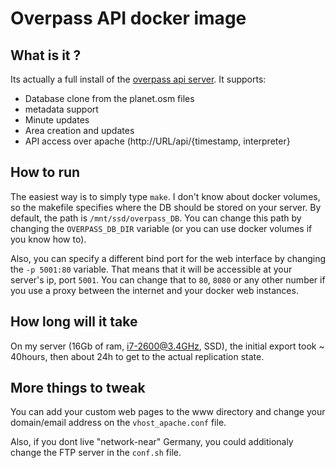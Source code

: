 # Overpass API docker image

## What is it ?
Its actually a full install of the [overpass api server](http://overpass-api.de/). It supports:

*  Database clone from the planet.osm files
* metadata support
* Minute updates
* Area creation and updates
* API access over apache (http://URL/api/{timestamp, interpreter}

## How to run
The easiest way is to simply type `make`.
I don't know about docker volumes, so the makefile specifies where the DB should be stored on your server. By default, the path is `/mnt/ssd/overpass_DB`. You can change this path by changing the `OVERPASS_DB_DIR` variable (or you can use docker volumes if you know how to).

Also, you can specify a different bind port for the web interface by changing the `-p 5001:80` variable. That means that it will be accessible at your server's ip, port `5001`. You can change that to `80`, `8080` or any other number if you use a proxy between the internet and your docker web instances.

## How long will it take
On my server (16Gb of ram, i7-2600@3.4GHz, SSD), the initial export took ~ 40hours, then about 24h to get to the actual replication state.

## More things to tweak
You can add your custom web pages to the www directory and change your domain/email address on the `vhost_apache.conf` file.

Also, if you dont live "network-near" Germany, you could additionaly change the FTP server in the `conf.sh` file.
